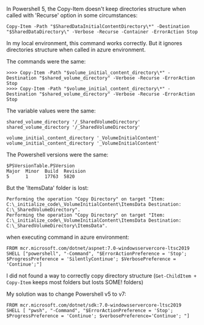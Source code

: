 In Powershell 5, the Copy-Item doesn't keep directories structure when called with 'Recurse' option in some circumstances:
```
Copy-Item -Path "$SharedDataInitialContentDirectory\*" -Destination "$SharedDataDirectory\" -Verbose -Recurse -Container -ErrorAction Stop
```
In my local environment, this command works correctly. But it ignores directories structure when called in azure environment.

The commands were the same:
```
>>>> Copy-Item -Path "$volume_initial_content_directory\*" -Destination "$shared_volume_directory" -Verbose -Recurse -ErrorAction Stop
>>>> Copy-Item -Path "$volume_initial_content_directory\*" -Destination "$shared_volume_directory" -Verbose -Recurse -ErrorAction Stop
```
The variable values were the same:
```
shared_volume_directory '/_SharedVolumeDirectory'
shared_volume_directory '/_SharedVolumeDirectory'

volume_initial_content_directory '_VolumeInitialContent'
volume_initial_content_directory '_VolumeInitialContent'
```
The Powershell versions were the same:
```
$PSVersionTable.PSVersion
Major  Minor  Build  Revision
5      1      17763  5820   
```
But the 'ItemsData' folder is lost:
```
Performing the operation "Copy Directory" on target "Item: C:\_initialize_code\_VolumeInitialContent\ItemsData Destination: C:\_SharedVolumeDirectory".
Performing the operation "Copy Directory" on target "Item: C:\_initialize_code\_VolumeInitialContent\ItemsData Destination: C:\_SharedVolumeDirectory\ItemsData".
```
when executing command in azure environment:
```
FROM mcr.microsoft.com/dotnet/aspnet:7.0-windowsservercore-ltsc2019
SHELL ["powershell", "-Command", "$ErrorActionPreference = 'Stop'; $ProgressPreference = 'SilentlyContinue'; $VerbosePreference = 'Continue';"]
```
I did not found a way to correctly copy directory structure (```Get-ChildItem + Copy-Item``` keeps most folders but losts SOME! folders)

My solution was to change Powershell v5 to v7:
```
FROM mcr.microsoft.com/dotnet/sdk:7.0-windowsservercore-ltsc2019
SHELL [ "pwsh", "-Command", "$ErrorActionPreference = 'Stop'; $ProgressPreference = 'Continue'; $verbosePreference='Continue'; "]
```
